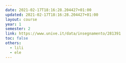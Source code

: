 ```yaml
---
date: 2021-02-17T18:16:28.204427+01:00
updated: 2021-02-17T18:16:28.204427+01:00
layout: course
year: 1
semester: 2
link: https://www.unive.it/data/insegnamento/281391
toc: false
others:
  - lili
  - ele
---
```

